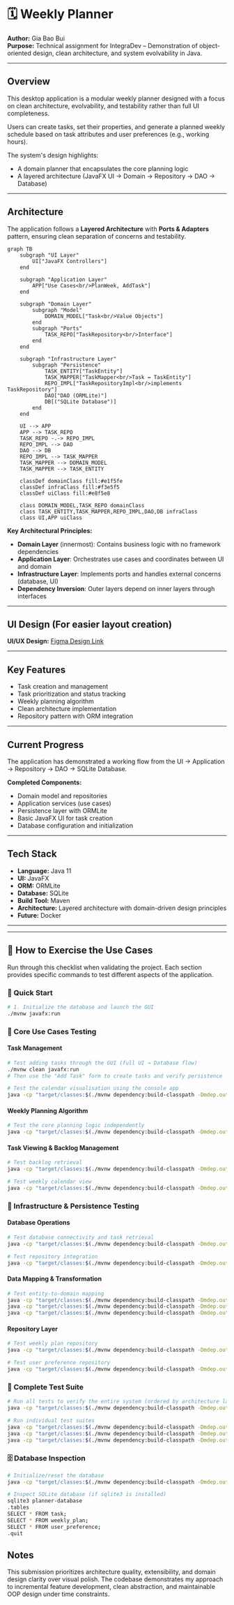 # 🗓️ Weekly Planner

**Author:** Gia Bao Bui  
**Purpose:** Technical assignment for IntegraDev – Demonstration of object-oriented design, clean architecture, and system evolvability in Java.

---

## Overview

This desktop application is a modular weekly planner designed with a focus on clean architecture, evolvability, and testability rather than full UI completeness.

Users can create tasks, set their properties, and generate a planned weekly schedule based on task attributes and user preferences (e.g., working hours).

The system's design highlights:

- A domain planner that encapsulates the core planning logic
- A layered architecture (JavaFX UI → Domain → Repository → DAO → Database)

---

## Architecture

The application follows a **Layered Architecture** with **Ports & Adapters** pattern, ensuring clean separation of concerns and testability.

```mermaid
graph TB
    subgraph "UI Layer"
        UI["JavaFX Controllers"]
    end
    
    subgraph "Application Layer"
        APP["Use Cases<br/>PlanWeek, AddTask"]
    end
    
    subgraph "Domain Layer"
        subgraph "Model"
            DOMAIN_MODEL["Task<br/>Value Objects"]
        end
        subgraph "Ports"
            TASK_REPO["TaskRepository<br/>Interface"]
        end
    end
    
    subgraph "Infrastructure Layer"
        subgraph "Persistence"
            TASK_ENTITY["TaskEntity"]
            TASK_MAPPER["TaskMapper<br/>Task ↔ TaskEntity"]
            REPO_IMPL["TaskRepositoryImpl<br/>implements TaskRepository"]
            DAO["DAO (ORMLite)"]
            DB[("SQLite Database")]
        end
    end
    
    UI --> APP
    APP --> TASK_REPO
    TASK_REPO -.-> REPO_IMPL
    REPO_IMPL --> DAO
    DAO --> DB
    REPO_IMPL --> TASK_MAPPER
    TASK_MAPPER --> DOMAIN_MODEL
    TASK_MAPPER --> TASK_ENTITY
    
    classDef domainClass fill:#e1f5fe
    classDef infraClass fill:#f3e5f5
    classDef uiClass fill:#e8f5e8
    
    class DOMAIN_MODEL,TASK_REPO domainClass
    class TASK_ENTITY,TASK_MAPPER,REPO_IMPL,DAO,DB infraClass
    class UI,APP uiClass
```

**Key Architectural Principles:**

- **Domain Layer** (innermost): Contains business logic with no framework dependencies
- **Application Layer**: Orchestrates use cases and coordinates between UI and domain
- **Infrastructure Layer**: Implements ports and handles external concerns (database, UI)
- **Dependency Inversion**: Outer layers depend on inner layers through interfaces

---

## UI Design (For easier layout creation)

**UI/UX Design:** [Figma Design Link](https://www.figma.com/design/uctfbOuwrb6pDweWiQjaAN/Weekly-Planner?node-id=0-1&t=Hz5tYzjscCOHr4oB-1)

---

## Key Features

- Task creation and management
- Task prioritization and status tracking
- Weekly planning algorithm
- Clean architecture implementation
- Repository pattern with ORM integration

---

## Current Progress

The application has demonstrated a working flow from the UI → Application → Repository → DAO → SQLite Database.

**Completed Components:**

- Domain model and repositories
- Application services (use cases)
- Persistence layer with ORMLite
- Basic JavaFX UI for task creation
- Database configuration and initialization

---

## Tech Stack

- **Language:** Java 11
- **UI:** JavaFX
- **ORM:** ORMLite
- **Database:** SQLite
- **Build Tool:** Maven
- **Architecture:** Layered architecture with domain-driven design principles
- **Future:** Docker

---

---

## 🧪 How to Exercise the Use Cases

Run through this checklist when validating the project. Each section provides specific commands to test different aspects of the application.

### 🚀 Quick Start

```bash
# 1. Initialize the database and launch the GUI
./mvnw javafx:run
```

### 🎯 Core Use Cases Testing

#### **Task Management**

```bash
# Test adding tasks through the GUI (full UI → Database flow)
./mvnw clean javafx:run
# Then use the "Add Task" form to create tasks and verify persistence
```

```bash
# Test the calendar visualisation using the console app
java -cp "target/classes:$(./mvnw dependency:build-classpath -Dmdep.outputFile=/dev/stdout -q)" com.example.weeklyplanner.console.WeeklyPlanConsoleDemo
```


#### **Weekly Planning Algorithm**

```bash
# Test the core planning logic independently
java -cp "target/classes:$(./mvnw dependency:build-classpath -Dmdep.outputFile=/dev/stdout -q)" org.junit.runner.JUnitCore com.example.weeklyplanner.test.application.TestPlanWeekService
```



#### **Task Viewing & Backlog Management**

```bash
# Test backlog retrieval
java -cp "target/classes:$(./mvnw dependency:build-classpath -Dmdep.outputFile=/dev/stdout -q)" org.junit.runner.JUnitCore com.example.weeklyplanner.test.application.TestViewBacklogService

# Test weekly calendar view
java -cp "target/classes:$(./mvnw dependency:build-classpath -Dmdep.outputFile=/dev/stdout -q)" org.junit.runner.JUnitCore com.example.weeklyplanner.test.application.TestViewCurrentWeeklyCalendarService
```

### 🔧 Infrastructure & Persistence Testing

#### **Database Operations**

```bash
# Test database connectivity and task retrieval
java -cp "target/classes:$(./mvnw dependency:build-classpath -Dmdep.outputFile=/dev/stdout -q)" org.junit.runner.JUnitCore com.example.weeklyplanner.test.persistence.db.TestDatabase

# Test repository integration
java -cp "target/classes:$(./mvnw dependency:build-classpath -Dmdep.outputFile=/dev/stdout -q)" org.junit.runner.JUnitCore com.example.weeklyplanner.test.persistence.repository.PlanEntryRepositoryIntegrationTest
```

#### **Data Mapping & Transformation**

```bash
# Test entity-to-domain mapping
java -cp "target/classes:$(./mvnw dependency:build-classpath -Dmdep.outputFile=/dev/stdout -q)" org.junit.runner.JUnitCore com.example.weeklyplanner.test.persistence.mapper.PlanEntryMapperTest
java -cp "target/classes:$(./mvnw dependency:build-classpath -Dmdep.outputFile=/dev/stdout -q)" org.junit.runner.JUnitCore com.example.weeklyplanner.test.persistence.mapper.UserPreferenceMapperTest
java -cp "target/classes:$(./mvnw dependency:build-classpath -Dmdep.outputFile=/dev/stdout -q)" org.junit.runner.JUnitCore com.example.weeklyplanner.test.persistence.mapper.WeeklyPlanMapperTest
```

#### **Repository Layer**

```bash
# Test weekly plan repository
java -cp "target/classes:$(./mvnw dependency:build-classpath -Dmdep.outputFile=/dev/stdout -q)" org.junit.runner.JUnitCore com.example.weeklyplanner.test.persistence.repository.WeeklyPlanRepositoryTest

# Test user preference repository
java -cp "target/classes:$(./mvnw dependency:build-classpath -Dmdep.outputFile=/dev/stdout -q)" org.junit.runner.JUnitCore com.example.weeklyplanner.test.persistence.repository.UserPreferenceRepositoryTest
```

### 🔄 Complete Test Suite

```bash
# Run all tests to verify the entire system (ordered by architecture layers)
java -cp "target/classes:$(./mvnw dependency:build-classpath -Dmdep.outputFile=/dev/stdout -q)" org.junit.runner.JUnitCore com.example.weeklyplanner.test.persistence.db.TestDatabase com.example.weeklyplanner.test.persistence.repository.PlanEntryRepositoryIntegrationTest com.example.weeklyplanner.test.persistence.mapper.PlanEntryMapperTest com.example.weeklyplanner.test.persistence.mapper.UserPreferenceMapperTest com.example.weeklyplanner.test.persistence.mapper.WeeklyPlanMapperTest com.example.weeklyplanner.test.persistence.repository.WeeklyPlanRepositoryTest com.example.weeklyplanner.test.persistence.repository.UserPreferenceRepositoryTest com.example.weeklyplanner.test.application.TestViewBacklogService com.example.weeklyplanner.test.application.TestPlanWeekService com.example.weeklyplanner.test.application.TestViewCurrentWeeklyCalendarService

# Run individual test suites
java -cp "target/classes:$(./mvnw dependency:build-classpath -Dmdep.outputFile=/dev/stdout -q)" org.junit.runner.JUnitCore com.example.weeklyplanner.test.application.TestPlanWeekService
java -cp "target/classes:$(./mvnw dependency:build-classpath -Dmdep.outputFile=/dev/stdout -q)" org.junit.runner.JUnitCore com.example.weeklyplanner.test.application.TestViewBacklogService
java -cp "target/classes:$(./mvnw dependency:build-classpath -Dmdep.outputFile=/dev/stdout -q)" org.junit.runner.JUnitCore com.example.weeklyplanner.test.persistence.db.TestDatabase
```

### 🗄️ Database Inspection

```bash
# Initialize/reset the database
java -cp "target/classes:$(./mvnw dependency:build-classpath -Dmdep.outputFile=/dev/stdout -q)" com.example.weeklyplanner.persistence.db.DatabaseInitializer

# Inspect SQLite database (if sqlite3 is installed)
sqlite3 planner-database
.tables
SELECT * FROM task;
SELECT * FROM weekly_plan;
SELECT * FROM user_preference;
.quit
```

## Notes

This submission prioritizes architecture quality, extensibility, and domain design clarity over visual polish. The codebase demonstrates my approach to incremental feature development, clean abstraction, and maintainable OOP design under time constraints.

